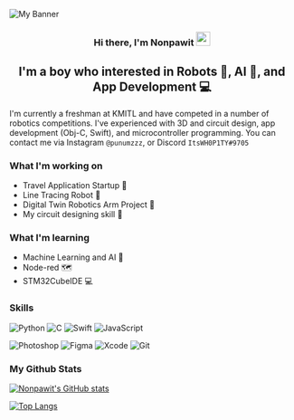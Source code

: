 ![My Banner](https://user-images.githubusercontent.com/95632474/158519037-376f65b3-56b2-47b6-8aac-d5f83cabdfa2.png)

<h3 align="center">
  Hi there, I'm Nonpawit <img src="https://media.giphy.com/media/hvRJCLFzcasrR4ia7z/giphy.gif" width="25px">
</h3>

<h2 align="center">
  I'm a boy who interested in Robots 🤖, AI 🧠, and App Development 💻
</h2>

I'm currently a freshman at KMITL and have competed in a number of robotics competitions. I've experienced with 3D and circuit design, app development (Obj-C, Swift), and microcontroller programming. You can contact me via Instagram `@punumzzz`, or Discord `ItsWH0P1TY#9705`


### What I'm working on
- Travel Application Startup 📱
- Line Tracing Robot 🚗
- Digital Twin Robotics Arm Project 🦾
- My circuit designing skill 🔌


### What I'm learning
- Machine Learning and AI 🧠
- Node-red 🗺️
- STM32CubeIDE 💻


### Skills 
![Python](https://img.shields.io/badge/code-python-3670A0?style=flat&logo=python&logoColor=ffdd54)
![C](https://img.shields.io/badge/code-C-2300599C?style=flat&logo=c&logoColor=white)
![Swift](https://img.shields.io/badge/code-Swift-F54A2A?style=flat&logo=swift&logoColor=white)
![JavaScript](https://img.shields.io/badge/code-JavaScript-23323330?style=flat&logo=javascript&logoColor=23F7DF1E)

![Photoshop](https://img.shields.io/badge/tools-Adobe%20Photoshop-31A8FF?style=flat&logo=adobe%20photoshop&logoColor=white)
![Figma](https://img.shields.io/badge/tools-Figma-F24E1E?style=flat&logo=figma&logoColor=white)
![Xcode](https://img.shields.io/badge/tools-Xcode-007ACC?style=flat&logo=Xcode&logoColor=white)
![Git](https://img.shields.io/badge/tools-Git-F05033?style=flat&logo=git&logoColor=white)


### My Github Stats
[![Nonpawit's GitHub stats](https://github-readme-stats.vercel.app/api?username=nonpawite&theme=dracula)](https://github.com/anuraghazra/github-readme-stats)

[![Top Langs](https://github-readme-stats.vercel.app/api/top-langs/?username=nonpawite&layout=compact&theme=dracula)](https://github.com/anuraghazra/github-readme-stats)

<!---
NonpawitE/NonpawitE is a ✨ special ✨ repository because its `README.md` (this file) appears on your GitHub profile.
You can click the Preview link to take a look at your changes.
--->
